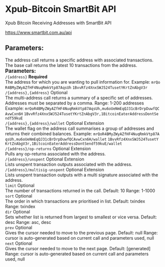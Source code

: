 # Xpub-Bitcoin SmartBit API 
Xpub Bitcoin Receiving Addresses with SmartBit API 

https://www.smartbit.com.au/api


## Parameters:


<div layout="column" class="ng-scope">
    <span layout-margin="">The address call returns a specific address with associated transactions. The base call returns the latest 10 transactions from the address.</span>
    <span layout-margin="" style="font-size:larger;"><strong>Parameters:</strong></span>
    <div layout="">
        <div layout-margin="" layout="column" flex="15" flex-sm="20" flex-gt-md="10">
            <code style="word-break:break-all;">/{address}</code>
            <strong>Required</strong>
        </div>
        <div layout-margin="" layout="column" style="min-width:0px;">
            <span>The address for which you are wanting to pull information for.</span>
            <span>
                Example:
                <code style="word-break:break-all; word-wrap:break-word;" data-ng-show="sandbox" aria-hidden="true" class="ng-hide">mrQoR4BMyZWyAZfHF4NuqRmkVtp87AqsUh</code>
                <code style="word-break:break-all; word-wrap:break-word;" data-ng-hide="sandbox" aria-hidden="false">1BvvRfz4XnxSWJ524TusetYKrtZnAbgV3r</code>
            </span>
        </div>
    </div>
    <div layout="">
        <div layout-margin="" layout="column" flex="15" flex-sm="20" flex-gt-md="10">
            <code style="word-break:break-all;">/{address},{address}</code>
            <span>Optional</span>
        </div>
        <div layout-padding="" layout="column" style="min-width:0px;">
            <span>The multi-address call returns a summary of a specific set of addresses. Addresses must be separated by a comma.</span>
            <span>Range: 1-200 addresses</span>
            <span>
                Example:
                <code style="word-break:break-all; word-wrap:break-word;" data-ng-show="sandbox" aria-hidden="true" class="ng-hide">mrQoR4BMyZWyAZfHF4NuqRmkVtp87AqsUh,mu6oUeNmEqQJ31cBrDrpDuwfQCAvwCxn6H</code>
                <code style="word-break:break-all; word-wrap:break-word;" data-ng-hide="sandbox" aria-hidden="false">1BvvRfz4XnxSWJ524TusetYKrtZnAbgV3r,1BitcoinEaterAddressDontSendf59kuE</code>
            </span>
        </div>
    </div>
    <div layout="">
        <div layout-margin="" layout="column" flex="15" flex-sm="20" flex-gt-md="10">
            <code style="word-break:break-all;">/{address},{address}/wallet</code>
            <span>Optional Extension</span>
        </div>
        <div layout-padding="" layout="column" style="min-width:0px;">
            <span>The wallet flag on the address call summarises a group of addresses and returns their combined balances.</span>
            <span>
                Example:
                <code style="word-break:break-all; word-wrap:break-word;" data-ng-show="sandbox" aria-hidden="true" class="ng-hide">mrQoR4BMyZWyAZfHF4NuqRmkVtp87AqsUh,mu6oUeNmEqQJ31cBrDrpDuwfQCAvwCxn6H/wallet</code>
                <code style="word-break:break-all; word-wrap:break-word;" data-ng-hide="sandbox" aria-hidden="false">1BvvRfz4XnxSWJ524TusetYKrtZnAbgV3r,1BitcoinEaterAddressDontSendf59kuE/wallet</code>
            </span>
        </div>
    </div>
    <div layout="">
        <div layout-margin="" layout="column" flex="15" flex-sm="20" flex-gt-md="10">
            <code style="word-break:break-all;">/{address}/op-returns</code>
            <span>Optional Extension</span>
        </div>
        <div layout-margin="" layout="column">
            <span>Pulls any op-returns associated with the address.</span>
        </div>
    </div>
    <div layout="">
        <div layout-margin="" layout="column" flex="15" flex-sm="20" flex-gt-md="10">
            <code style="word-break:break-all;">/{address}/unspent</code>
            <span>Optional Extension</span>
        </div>
        <div layout-margin="" layout="column">
            <span>Lists unspent transaction outputs associated with the address.</span>
        </div>
    </div>
    <div layout="">
        <div layout-margin="" layout="column" flex="15" flex-sm="20" flex-gt-md="10">
            <code style="word-break:break-all;">/{address}/multisig-unspent</code>
            <span>Optional Extension</span>
        </div>
        <div layout-margin="" layout="column">
            <span>Lists unspent transaction outputs with a multi signature associated with the address.</span>
        </div>
    </div>
    <div layout="">
        <div layout-margin="" layout="column" flex="15" flex-sm="20" flex-gt-md="10">
            <code style="word-break:break-all;">limit</code>
            <span>Optional</span>
        </div>
        <div layout-margin="" layout="column">
            <span>The number of transactions returned in the call.</span>
            <span>Default: 10</span>
            <span>Range: 1-1000</span>
        </div>
    </div>
    <div layout="">
        <div layout-margin="" layout="column" flex="15" flex-sm="20" flex-gt-md="10">
            <code style="word-break:break-all;">sort</code>
            <span>Optional</span>
        </div>
        <div layout-margin="" layout="column">
            <span>The order in which transactions are prioritised in list.</span>
            <span>Default: txindex</span>
            <span>Range: txindex</span>
        </div>
    </div>
    <div layout="">
        <div layout-margin="" layout="column" flex="15" flex-sm="20" flex-gt-md="10">
            <code style="word-break:break-all;">dir</code>
            <span>Optional</span>
        </div>
        <div layout-margin="" layout="column">
            <span>Sets whether list is returned from largest to smallest or vice versa.</span>
            <span>Default: desc</span>
            <span>Range: asc, desc</span>
        </div>
    </div>
    <div layout="">
        <div layout-margin="" layout="column" flex="15" flex-sm="20" flex-gt-md="10">
            <code style="word-break:break-all;">prev</code>
            <span>Optional</span>
        </div>
        <div layout-margin="" layout="column">
            <span>Gives the cursor needed to move to the previous page.</span>
            <span>Default: null</span>
            <span>Range: cursor is auto-generated based on current call and parameters used, null</span>
        </div>
    </div>
    <div layout="">
        <div layout-margin="" layout="column" flex="15" flex-sm="20" flex-gt-md="10">
            <code style="word-break:break-all;">next</code>
            <span>Optional</span>
        </div>
        <div layout-margin="" layout="column">
            <span>Gives the cursor needed to move to the next page.</span>
            <span>Default: [generated]</span>
            <span>Range: cursor is auto-generated based on current call and parameters used, null</span>
        </div>
    </div>
</div>
